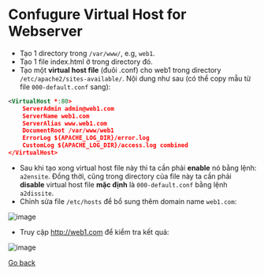 # Confugure Virtual Host for Webserver

- Tạo 1 directory trong `/var/www/`, e.g, `web1`. 
- Tạo 1 file index.html ở trong directory đó.
- Tạo một **virtual host file** (đuôi .conf) cho web1 trong directory `/etc/apache2/sites-available/`. Nội dung như sau (có thể copy mẫu từ file `000-default.conf` sang):

```xml
<VirtualHost *:80>
    ServerAdmin admin@web1.com
    ServerName web1.com
    ServerAlias www.web1.com
    DocumentRoot /var/www/web1
    ErrorLog ${APACHE_LOG_DIR}/error.log
    CustomLog ${APACHE_LOG_DIR}/access.log combined
</VirtualHost>
```
- Sau khi tạo xong  virtual host file này thì ta cần phải **enable** nó bằng lệnh: `a2ensite`. Đồng thời, cũng trong directory của file này ta cần phải **disable** virtual host file **mặc định** là `000-default.conf` bằng lệnh `a2dissite`.
- Chỉnh sửa file `/etc/hosts` để bổ sung thêm domain name `web1.com`:

![image](https://user-images.githubusercontent.com/61876488/116590540-16314800-a948-11eb-9288-366c7329a45c.png)

- Truy cập http://web1.com để kiểm tra kết quả:

![image](https://user-images.githubusercontent.com/61876488/116591292-d74fc200-a948-11eb-8a60-a8113f206820.png)

[Go back](https://github.com/FPTU-Ethical-Hackers-Club/Linux-and-Bash-Script#readme)

